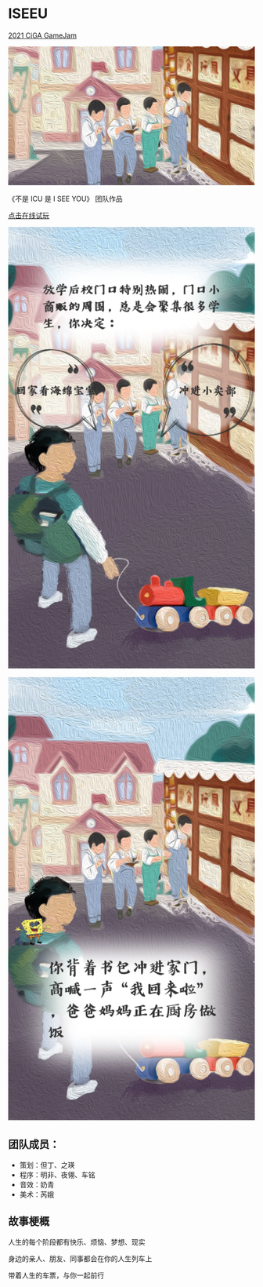 # ISEEU

[2021 CiGA GameJam](https://www.youxibd.com/v2/gamejam/cgj2021)

![](./public/a.jpg)

《不是 ICU 是 I SEE YOU》 团队作品

[点击在线试玩](https://fanmingfei.github.io/ISEEU/)

![](./public/screen1.png)

![](./public/screen2.png)


## 团队成员：
- 策划：但丁、之瑛
- 程序：明非、夜翎、车铭
- 音效：奶青
- 美术：芮娥


## 故事梗概

人生的每个阶段都有快乐、烦恼、梦想、现实

身边的亲人、朋友、同事都会在你的人生列车上

带着人生的车票，与你一起前行